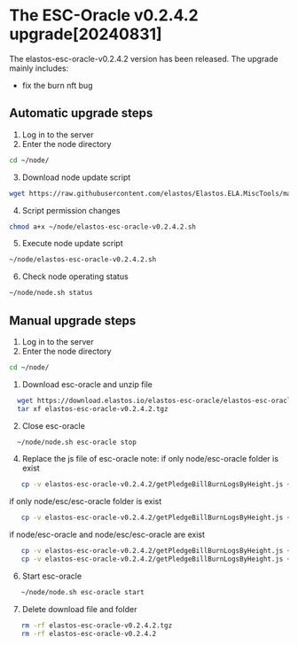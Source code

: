 # The ESC-Oracle v0.2.4.2 upgrade[20240831]

The elastos-esc-oracle-v0.2.4.2 version has been released. The upgrade mainly includes:
- fix the burn nft bug

## Automatic upgrade steps

1. Log in to the server
2. Enter the node directory

```bash
cd ~/node/
```

3. Download node update script

```bash
wget https://raw.githubusercontent.com/elastos/Elastos.ELA.MiscTools/master/upgrade/esc-oracle/elastos-esc-oracle-v0.2.4.2.sh
```

4. Script permission changes

```bash
chmod a+x ~/node/elastos-esc-oracle-v0.2.4.2.sh
```

5. Execute node update script

```bash
~/node/elastos-esc-oracle-v0.2.4.2.sh
```

6. Check node operating status

```bash
~/node/node.sh status
```

## Manual upgrade steps
1. Log in to the server
2. Enter the node directory

```bash
cd ~/node/
```

1. Download esc-oracle and unzip file

```bash
  wget https://download.elastos.io/elastos-esc-oracle/elastos-esc-oracle-v0.2.4.2/elastos-esc-oracle-v0.2.4.2.tgz
  tar xf elastos-esc-oracle-v0.2.4.2.tgz
```

2. Close esc-oracle
```bash
  ~/node/node.sh esc-oracle stop
```   
4. Replace the js file of esc-oracle
note:
if only node/esc-oracle folder is exist
```bash
   cp -v elastos-esc-oracle-v0.2.4.2/getPledgeBillBurnLogsByHeight.js ~/node/esc-oracle/
```
  if only node/esc/esc-oracle folder is exist
```bash
   cp -v elastos-esc-oracle-v0.2.4.2/getPledgeBillBurnLogsByHeight.js ~/node/esc/esc-oracle/
```
  if node/esc-oracle and node/esc/esc-oracle are exist
```bash
   cp -v elastos-esc-oracle-v0.2.4.2/getPledgeBillBurnLogsByHeight.js ~/node/esc-oracle/
   cp -v elastos-esc-oracle-v0.2.4.2/getPledgeBillBurnLogsByHeight.js ~/node/esc/esc-oracle/
```   
   

  
6. Start esc-oracle
```bash
   ~/node/node.sh esc-oracle start
```
7. Delete download file and folder
```bash
   rm -rf elastos-esc-oracle-v0.2.4.2.tgz
   rm -rf elastos-esc-oracle-v0.2.4.2
``` 
